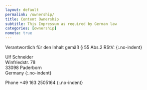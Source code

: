 ```yaml
---
layout: default
permalink: /ownership/
title: Content Ownership
subtitle: This Impressum as required by German law
categories: [ownership]
nometa: true
---
```

Verantwortlich für den Inhalt gemäß § 55 Abs.2 RStV:
{:.no-indent}

Ulf Schneider  
Winfriedstr. 78  
33098 Paderborn  
Germany
{:.no-indent}

Phone +49 163 2505164
{:.no-indent}